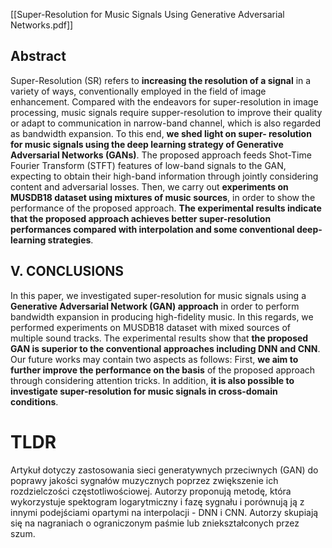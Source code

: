 [[Super-Resolution for Music Signals Using Generative Adversarial Networks.pdf]]

## Abstract
Super-Resolution (SR) refers to **increasing the resolution of a signal** in a variety of ways, conventionally employed in the field of image enhancement. Compared with the endeavors for super-resolution in image processing, music signals require supper-resolution to improve their quality or adapt to communication in narrow-band channel, which is also regarded as bandwidth expansion. To this end, **we shed light on super- resolution for music signals using the deep learning strategy of Generative Adversarial Networks (GANs)**. The proposed approach feeds Shot-Time Fourier Transform (STFT) features of low-band signals to the GAN, expecting to obtain their high-band information through jointly considering content and adversarial losses. Then, we carry out **experiments on MUSDB18 dataset using mixtures of music sources**, in order to show the performance of the proposed approach. **The experimental results indicate that the proposed approach achieves better super-resolution performances compared with interpolation and some conventional deep-learning strategies**.

## V. CONCLUSIONS 
In this paper, we investigated super-resolution for music signals using a **Generative Adversarial Network (GAN) approach** in order to perform bandwidth expansion in producing high-fidelity music. In this regards, we performed experiments on MUSDB18 dataset with mixed sources of multiple sound tracks. The experimental results show that **the proposed GAN is superior to the conventional approaches including DNN and CNN**. Our future works may contain two aspects as follows: First, **we aim to further improve the performance on the basis** of the proposed approach through considering attention tricks. In addition, **it is also possible to investigate super-resolution for music signals in cross-domain conditions**.


# TLDR

Artykuł dotyczy zastosowania sieci generatywnych przeciwnych (GAN) do poprawy jakości sygnałów muzycznych poprzez zwiększenie ich rozdzielczości częstotliwościowej. Autorzy proponują metodę, która wykorzystuje spektogram logarytmiczny i fazę sygnału  i porównują ją z innymi podejściami opartymi na interpolacji - DNN i CNN. Autorzy skupiają się na nagraniach o ograniczonym paśmie lub zniekształconych przez szum.